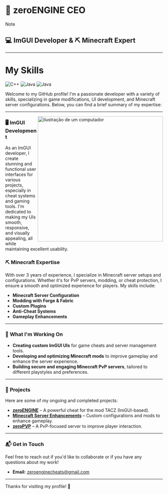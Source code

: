 
# 🔔 zeroENGINE CEO

> [!NOTE]
> ## 💻 ImGUI Developer & ⛏️ Minecraft Expert
>
> -------------------------------------
> # My Skills 
> ![C++](https://img.shields.io/badge/C%2B%2B-00599C?style=for-the-badge&logo=c%2B%2B&logoColor=white)
> ![Java]([https://img.shields.io/badge/-Java-333333?style=flat&logo=Java&logoColor=007396](https://img.shields.io/badge/Java-ED8B00?style=for-the-badge&logo=java&logoColor=white))
> ![Java](https://img.shields.io/badge/C%23-239120?style=for-the-badge&logo=c-sharp&logoColor=white
)
>
>


Welcome to my GitHub profile! I'm a passionate developer with a variety of skills, specializing in game modifications, UI development, and Minecraft server configurations. Below, you can find a brief summary of my expertise:

---
<img src="https://raw.githubusercontent.com/MicaelliMedeiros/micaellimedeiros/master/image/computer-illustration.png" alt="ilustração de um computador" min-width="400px" max-width="400px" width="400px" align="right">

### 🖥️ **ImGUI Development**
As an ImGUI developer, I create stunning and functional user interfaces for various projects, especially in cheat systems and gaming tools. I'm dedicated to making my UIs smooth, responsive, and visually appealing, all while maintaining excellent usability.

### ⛏️ **Minecraft Expertise**
With over 3 years of experience, I specialize in Minecraft server setups and configurations. Whether it's for PvP servers, modding, or cheat protection, I ensure a smooth and optimized experience for players. My skills include:

- **Minecraft Server Configuration**  
- **Modding with Forge & Fabric**  
- **Custom Plugins**  
- **Anti-Cheat Systems**
- **Gameplay Enhancements**

---

### 🚀 **What I'm Working On**

- **Creating custom ImGUI UIs** for game cheats and server management tools.
- **Developing and optimizing Minecraft mods** to improve gameplay and enhance the server experience.
- **Building secure and engaging Minecraft PvP servers**, tailored to different playstyles and preferences.

---

### 📂 **Projects**

Here are some of my ongoing and completed projects:

- **[zeroENGINE](#)** – A powerful cheat for the mod TACZ (ImGUI-based).
- **[Minecraft Server Enhancements](#)** – Custom configurations and mods to enhance gameplay.
- **[zeroPVP](#)** – A PvP-focused server to improve player interaction.

---

### 📬 **Get in Touch**

Feel free to reach out if you'd like to collaborate or if you have any questions about my work!

- **Email:** zeroenginecheats@gmail.com


---

Thanks for visiting my profile! 🚀
